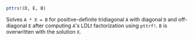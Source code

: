 ```julia
pttrs!(D, E, B)
```

Solves `A * X = B` for positive-definite tridiagonal `A` with diagonal `D` and off-diagonal `E` after computing `A`'s LDLt factorization using `pttrf!`. `B` is overwritten with the solution `X`.
